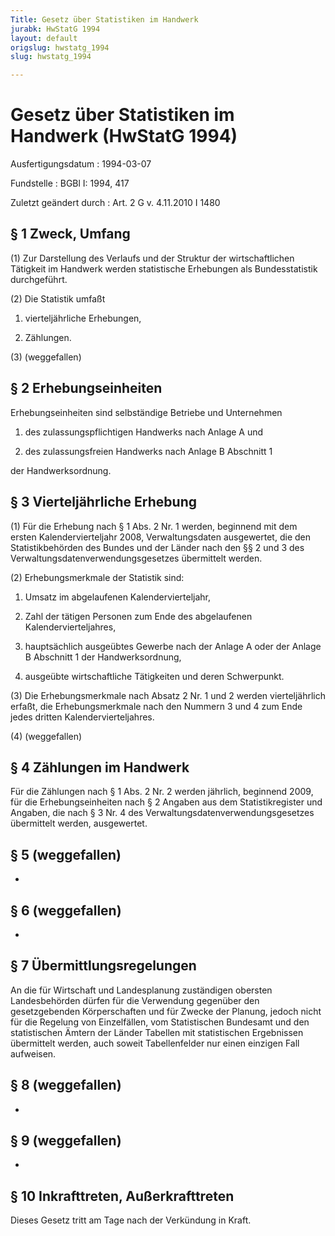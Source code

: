 ```yaml
---
Title: Gesetz über Statistiken im Handwerk
jurabk: HwStatG 1994
layout: default
origslug: hwstatg_1994
slug: hwstatg_1994

---
```


# Gesetz über Statistiken im Handwerk (HwStatG 1994)

Ausfertigungsdatum
:   1994-03-07

Fundstelle
:   BGBl I: 1994, 417

Zuletzt geändert durch
:   Art. 2 G v. 4.11.2010 I 1480


## § 1 Zweck, Umfang

(1) Zur Darstellung des Verlaufs und der Struktur der wirtschaftlichen Tätigkeit im Handwerk werden statistische Erhebungen als Bundesstatistik durchgeführt.

(2) Die Statistik umfaßt

1.  vierteljährliche Erhebungen,


2.  Zählungen.



(3) (weggefallen)


## § 2 Erhebungseinheiten

Erhebungseinheiten sind selbständige Betriebe und Unternehmen

1.  des zulassungspflichtigen Handwerks nach Anlage A und


2.  des zulassungsfreien Handwerks nach Anlage B Abschnitt 1



der Handwerksordnung.


## § 3 Vierteljährliche Erhebung

(1) Für die Erhebung nach § 1 Abs. 2 Nr. 1 werden, beginnend mit dem ersten Kalendervierteljahr 2008, Verwaltungsdaten ausgewertet, die den Statistikbehörden des Bundes und der Länder nach den §§ 2 und 3 des Verwaltungsdatenverwendungsgesetzes übermittelt werden.

(2) Erhebungsmerkmale der Statistik sind:

1.  Umsatz im abgelaufenen Kalendervierteljahr,


2.  Zahl der tätigen Personen zum Ende des abgelaufenen Kalendervierteljahres,


3.  hauptsächlich ausgeübtes Gewerbe nach der Anlage A oder der Anlage B Abschnitt 1 der Handwerksordnung,


4.  ausgeübte wirtschaftliche Tätigkeiten und deren Schwerpunkt.




(3) Die Erhebungsmerkmale nach Absatz 2 Nr. 1 und 2 werden vierteljährlich erfaßt, die Erhebungsmerkmale nach den Nummern 3 und 4 zum Ende jedes dritten Kalendervierteljahres.

(4) (weggefallen)


## § 4 Zählungen im Handwerk

Für die Zählungen nach § 1 Abs. 2 Nr. 2 werden jährlich, beginnend 2009, für die Erhebungseinheiten nach § 2 Angaben aus dem Statistikregister und Angaben, die nach § 3 Nr. 4 des Verwaltungsdatenverwendungsgesetzes übermittelt werden, ausgewertet.


## § 5 (weggefallen)

-


## § 6 (weggefallen)

-


## § 7 Übermittlungsregelungen

An die für Wirtschaft und Landesplanung zuständigen obersten Landesbehörden dürfen für die Verwendung gegenüber den gesetzgebenden Körperschaften und für Zwecke der Planung, jedoch nicht für die Regelung von Einzelfällen, vom Statistischen Bundesamt und den statistischen Ämtern der Länder Tabellen mit statistischen Ergebnissen übermittelt werden, auch soweit Tabellenfelder nur einen einzigen Fall aufweisen.


## § 8 (weggefallen)

-


## § 9 (weggefallen)

-


## § 10 Inkrafttreten, Außerkrafttreten

Dieses Gesetz tritt am Tage nach der Verkündung in Kraft.

